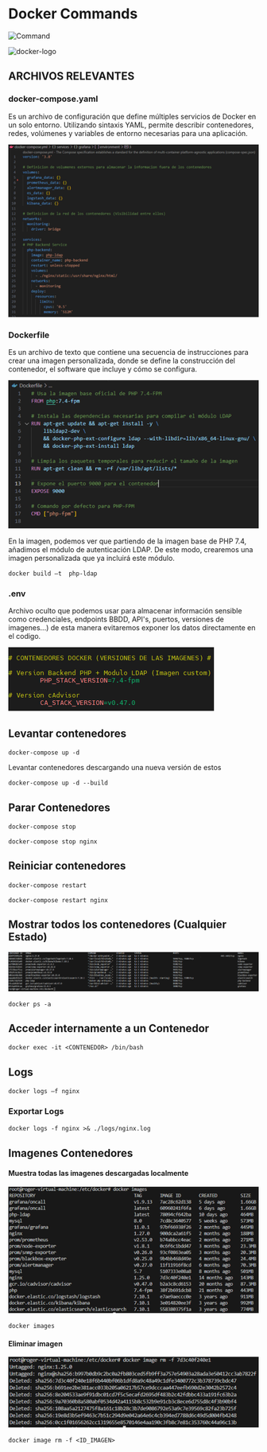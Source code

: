 # Docker Commands

![Command](https://img.shields.io/badge/Tools-Docker-blue)

<img src="https://encrypted-tbn0.gstatic.com/images?q=tbn:ANd9GcRCAJH4R87uV3Rvncs3L3urjeNESAfJGTMTrA&s" height="120px" alt="docker-logo">

## ARCHIVOS RELEVANTES
### docker-compose.yaml 
<p>Es un archivo de configuración que define múltiples servicios de Docker en un solo entorno. Utilizando sintaxis YAML, permite describir contenedores, redes, volúmenes y variables de entorno necesarias para una aplicación. </p>

<img src="images/docker-compose.png">

### Dockerfile

<p>Es un archivo de texto que contiene una secuencia de instrucciones para crear una imagen personalizada, donde se define la construcción del contenedor, el software que incluye y cómo se configura. </p>
<img src="images/docker-build.png">
<p>En la imagen, podemos ver que partiendo de la imagen base de PHP 7.4, añadimos el módulo de autenticación LDAP. De este modo, crearemos una imagen personalizada que ya incluirá este módulo.</p>

```
docker build –t  php-ldap
```

### .env 

<p>Archivo oculto que podemos usar para almacenar información sensible como credenciales, endpoints BBDD, API's, puertos, versiones de imagenes...) de esta manera evitaremos exponer los datos directamente en el codigo.</p> 

<img src="images/env-file.png">

## Levantar contenedores

```
docker-compose up -d
```

<p>Levantar contenedores descargando una nueva versión de estos</p>

```
docker-compose up -d --build
```

## Parar Contenedores

```
docker-compose stop 
```

```
docker-compose stop nginx
```

## Reiniciar contenedores

```
docker-compose restart 
```

```
docker-compose restart nginx
```

## Mostrar todos los contenedores (Cualquier Estado)
<img src="images/docker-ps.png">

```
docker ps -a
```

## Acceder internamente a un Contenedor

```
docker exec -it <CONTENEDOR> /bin/bash
```

## Logs

```
docker logs –f nginx
```

### Exportar Logs 

```
docker logs -f nginx >& ./logs/nginx.log
```

## Imagenes Contenedores

#### Muestra todas las imagenes descargadas localmente
<img src="images/docker-images.png" alt="docker images">

```
docker images
```

#### Eliminar imagen

<img src="images/docker-images-rm.png" alt="docker image rm">

```
docker image rm -f <ID_IMAGEN>
```
